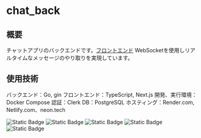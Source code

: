 # chat_back
## 概要
チャットアプリのバックエンドです。[フロントエンド](https://github.com/comb19/chat_front)
WebSocketを使用しリアルタイムなメッセージのやり取りを実現しています。

## 使用技術
バックエンド：Go, gin
フロントエンド：TypeScript, Next.js
開発、実行環境：Docker Compose
認証：Clerk
DB：PostgreSQL
ホスティング：Render.com, Netlify.com、neon.tech


![Static Badge](https://img.shields.io/badge/Go-00ADD8?logo=Go&logoColor=white&style=for-the-badge)
![Static Badge](https://img.shields.io/badge/postgresql-4169e1?style=for-the-badge&logo=postgresql&logoColor=white)
![Static Badge](https://img.shields.io/badge/-Docker-2496ED?style=for-the-badge&logo=Docker&logoColor=white)
![Static Badge](https://img.shields.io/badge/Docker-Compose-blue?style=for-the-badge&logo=docker&logoColor=white)
![Static Badge](https://img.shields.io/badge/-Clerk-6C47FF?style=for-the-badge&logo=clerk&logoColor=white)

